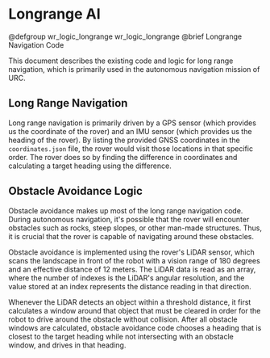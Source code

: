 # Longrange AI

@defgroup wr_logic_longrange wr_logic_longrange
@brief Longrange Navigation Code

This document describes the existing code and logic for long range navigation, which is primarily used in the autonomous navigation mission of URC. 

## Long Range Navigation
Long range navigation is primarily driven by a GPS sensor (which provides us the coordinate of the rover) and an IMU sensor (which provides us the heading of the rover). By listing the provided GNSS coordinates in the `coordinates.json` file, the rover would visit those locations in that specific order. The rover does so by finding the difference in coordinates and calculating a target heading using the difference.

## Obstacle Avoidance Logic
Obstacle avoidance makes up most of the long range navigation code. During autonomous navigation, it's possible that the rover will encounter obstacles such as rocks, steep slopes, or other man-made structures. Thus, it is crucial that the rover is capable of navigating around these obstacles.

Obstacle avoidance is implemented using the rover's LiDAR sensor, which scans the landscape in front of the robot with a vision range of 180 degrees and an effective distance of 12 meters. The LiDAR data is read as an array, where the number of indexes is the LiDAR's angular resolution, and the value stored at an index represents the distance reading in that direction. 

Whenever the LiDAR detects an object within a threshold distance, it first calculates a window around that object that must be cleared in order for the robot to drive around the obstacle without collision. After all obstacle windows are calculated, obstacle avoidance code chooses a heading that is closest to the target heading while not intersecting with an obstacle window, and drives in that heading. 
